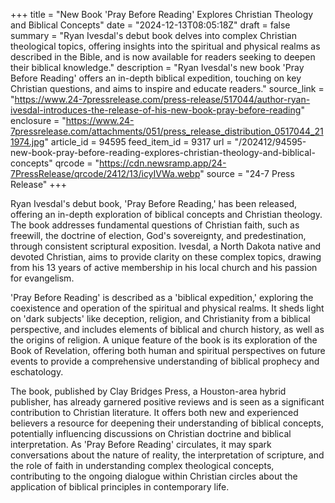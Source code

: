 +++
title = "New Book 'Pray Before Reading' Explores Christian Theology and Biblical Concepts"
date = "2024-12-13T08:05:18Z"
draft = false
summary = "Ryan Ivesdal's debut book delves into complex Christian theological topics, offering insights into the spiritual and physical realms as described in the Bible, and is now available for readers seeking to deepen their biblical knowledge."
description = "Ryan Ivesdal's new book 'Pray Before Reading' offers an in-depth biblical expedition, touching on key Christian questions, and aims to inspire and educate readers."
source_link = "https://www.24-7pressrelease.com/press-release/517044/author-ryan-ivesdal-introduces-the-release-of-his-new-book-pray-before-reading"
enclosure = "https://www.24-7pressrelease.com/attachments/051/press_release_distribution_0517044_211974.jpg"
article_id = 94595
feed_item_id = 9317
url = "/202412/94595-new-book-pray-before-reading-explores-christian-theology-and-biblical-concepts"
qrcode = "https://cdn.newsramp.app/24-7PressRelease/qrcode/2412/13/icyIVWa.webp"
source = "24-7 Press Release"
+++

<p>Ryan Ivesdal's debut book, 'Pray Before Reading,' has been released, offering an in-depth exploration of biblical concepts and Christian theology. The book addresses fundamental questions of Christian faith, such as freewill, the doctrine of election, God's sovereignty, and predestination, through consistent scriptural exposition. Ivesdal, a North Dakota native and devoted Christian, aims to provide clarity on these complex topics, drawing from his 13 years of active membership in his local church and his passion for evangelism.</p><p>'Pray Before Reading' is described as a 'biblical expedition,' exploring the coexistence and operation of the spiritual and physical realms. It sheds light on 'dark subjects' like deception, religion, and Christianity from a biblical perspective, and includes elements of biblical and church history, as well as the origins of religion. A unique feature of the book is its exploration of the Book of Revelation, offering both human and spiritual perspectives on future events to provide a comprehensive understanding of biblical prophecy and eschatology.</p><p>The book, published by Clay Bridges Press, a Houston-area hybrid publisher, has already garnered positive reviews and is seen as a significant contribution to Christian literature. It offers both new and experienced believers a resource for deepening their understanding of biblical concepts, potentially influencing discussions on Christian doctrine and biblical interpretation. As 'Pray Before Reading' circulates, it may spark conversations about the nature of reality, the interpretation of scripture, and the role of faith in understanding complex theological concepts, contributing to the ongoing dialogue within Christian circles about the application of biblical principles in contemporary life.</p>